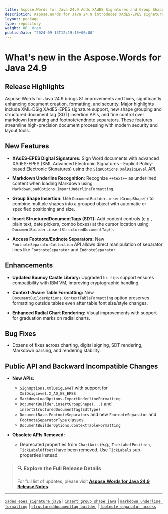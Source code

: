 ```yaml
---
title: Aspose.Words for Java 24.9 Adds XAdES Signatures and Group Shapes
description: Aspose.Words for Java 24.9 introduces XAdES-EPES signatures, group shape insertion, Markdown underline support, and endnote separator access.
layout: package
type: repository
weight: 00	#rem
publishDate: "2024-09-13T12:19:15+00:00"
---
```


# What's new in the Aspose.Words for Java 24.9

## Release Highlights

Aspose.Words for Java 24.9 brings 81 improvements and fixes, significantly enhancing document creation, formatting, and security. Major highlights include XML-DSig XAdES-EPES signature support, new shape grouping and structured document tag (SDT) insertion APIs, and fine control over markdown formatting and footnote/endnote separators. These features streamline high-precision document processing with modern security and layout tools.

## New Features

- **XAdES-EPES Digital Signatures:**
  Sign Word documents with advanced XAdES-EPES (XML Advanced Electronic Signatures - Explicit Policy-based Electronic Signatures) using the `SignOptions.XmlDsigLevel` API.

- **Markdown Underline Recognition:**
  Recognize `++text++` as underlined content when loading Markdown using `MarkdownLoadOptions.ImportUnderlineFormatting`.

- **Group Shape Insertion:**
  Use `DocumentBuilder.insertGroupShape()` to combine multiple shapes into a grouped object with automatic or specified positioning and size.

- **Insert StructuredDocumentTags (SDT):**
  Add content controls (e.g., plain text, date pickers, combo boxes) at the cursor location using `DocumentBuilder.insertStructuredDocumentTag()`.

- **Access Footnote/Endnote Separators:**
  New `FootnoteSeparatorCollection` API allows direct manipulation of separator lines like `FootnoteSeparator` and `EndnoteSeparator`.

## Enhancements

- **Updated Bouncy Castle Library:**
  Upgraded `bc-fips` support ensures compatibility with IBM VM, improving cryptographic handling.

- **Context-Aware Table Formatting:**
  New `DocumentBuilderOptions.ContextTableFormatting` option preserves formatting outside tables even after table font size/style changes.

- **Enhanced Radial Chart Rendering:**
  Visual improvements with support for graduation marks on radial charts.

## Bug Fixes

- Dozens of fixes across charting, digital signing, SDT rendering, Markdown parsing, and rendering stability.

## Public API and Backward Incompatible Changes

- **New APIs:**
  - `SignOptions.XmlDsigLevel` with support for `XmlDsigLevel.X_AD_ES_EPES`
  - `MarkdownLoadOptions.ImportUnderlineFormatting`
  - `DocumentBuilder.insertGroupShape(...)` and `insertStructuredDocumentTag(SdtType)`
  - `DocumentBase.FootnoteSeparators` and new `FootnoteSeparator` and `FootnoteSeparatorType` classes
  - `DocumentBuilderOptions.ContextTableFormatting`

- **Obsolete APIs Removed:**
  - Deprecated properties from `ChartAxis` (e.g., `TickLabelPosition`, `TickLabelOffset`) have been removed. Use `TickLabels` sub-properties instead.

> ### 🔍 Explore the Full Release Details
>
> For full list of updates, please visit **[Aspose.Words for Java 24.9 Release Notes](https://releases.aspose.com/words/java/release-notes/2024/aspose-words-for-java-24-9-release-notes/).**

---

[`xades epes signature java`](https://search.aspose.com/q/xades-epes-signature-java.html) | [`insert group shape java`](https://search.aspose.com/q/insert-group-shape-java.html) | [`markdown underline formatting`](https://search.aspose.com/q/markdown-underline-formatting.html) | [`structureddocumenttag builder`](https://search.aspose.com/q/structureddocumenttag-builder.html) | [`footnote separator access`](https://search.aspose.com/q/footnote-separator-access.html)
